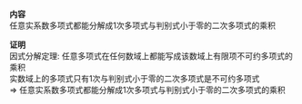 **内容**    
任意实系数多项式都能分解成1次多项式与判别式小于零的二次多项式的乘积    
    
**证明**    
因式分解定理: 任意多项式在任何数域上都能写成该数域上有限项不可约多项式的乘积    
实数域上的多项式只有1次与判别式小于零的二次多项式是不可约多项式    
 $\Rightarrow$ 任意实系数多项式都能分解成1次多项式与判别式小于零的二次多项式的乘积    
